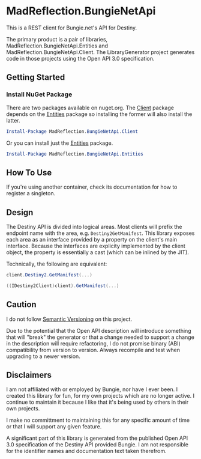 # MadReflection.BungieNetApi

This is a REST client for Bungie.net's API for Destiny.

The primary product is a pair of libraries, MadReflection.BungieNetApi.Entities and MadReflection.BungieNetApi.Client.  The LibraryGenerator project generates code in those projects using the Open API 3.0 specification.

## Getting Started

### Install NuGet Package

There are two packages available on nuget.org.  The [Client](https://www.nuget.org/packages/MadReflection.BungieNetApi.Client/) package depends on the [Entities](https://www.nuget.org/packages/MadReflection.BungieNetApi.Entities/) package so installing the former will also install the latter.

```powershell
Install-Package MadReflection.BungieNetApi.Client
```

Or you can install just the [Entities](https://www.nuget.org/packages/MadReflection.BungieNetApi.Entities/) package.

```powershell
Install-Package MadReflection.BungieNetApi.Entities
```

## How To Use



If you're using another container, check its documentation for how to register a singleton.

## Design

The Destiny API is divided into logical areas.  Most clients will prefix the endpoint name with the area, e.g. `Destiny2GetManifest`.  This library exposes each area as an interface provided by a property on the client's main interface.  Because the interfaces are explicity implemented by the client object, the property is essentially a cast (which can be inlined by the JIT).

Technically, the following are equivalent:

```csharp
client.Destiny2.GetManifest(...)

((IDestiny2Client)client).GetManifest(...)
```


## Caution

I do not follow [Semantic Versioning](https://semver.org/) on this project.

Due to the potential that the Open API description will introduce something that will "break" the generator or that a change needed to support a change in the description will require refactoring, I do not promise binary (ABI) compatibility from version to version.  Always recompile and test when upgrading to a newer version.

## Disclaimers

I am not affiliated with or employed by Bungie, nor have I ever been.  I created this library for fun, for my own projects which are no longer active.  I continue to maintain it because I like that it's being used by others in their own projects.

I make no committment to maintaining this for any specific amount of time or that I will support any given feature.

A significant part of this library is generated from the published Open API 3.0 specification of the Destiny API provided Bungie.  I am not responsible for the identifier names and documentation text taken therefrom.
